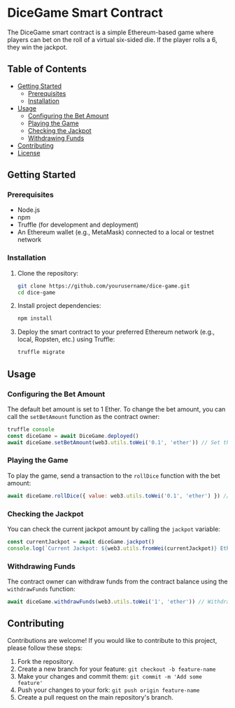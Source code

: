 # DiceGame Smart Contract

The DiceGame smart contract is a simple Ethereum-based game where players can bet on the roll of a virtual six-sided die. If the player rolls a 6, they win the jackpot.

## Table of Contents

- [Getting Started](#getting-started)
  - [Prerequisites](#prerequisites)
  - [Installation](#installation)
- [Usage](#usage)
  - [Configuring the Bet Amount](#configuring-the-bet-amount)
  - [Playing the Game](#playing-the-game)
  - [Checking the Jackpot](#checking-the-jackpot)
  - [Withdrawing Funds](#withdrawing-funds)
- [Contributing](#contributing)
- [License](#license)

## Getting Started

### Prerequisites

- Node.js
- npm
- Truffle (for development and deployment)
- An Ethereum wallet (e.g., MetaMask) connected to a local or testnet network

### Installation

1. Clone the repository:

   ```bash
   git clone https://github.com/yourusername/dice-game.git
   cd dice-game
   ```

2. Install project dependencies:

   ```bash
   npm install
   ```

3. Deploy the smart contract to your preferred Ethereum network (e.g., local, Ropsten, etc.) using Truffle:

   ```bash
   truffle migrate
   ```

## Usage

### Configuring the Bet Amount

The default bet amount is set to 1 Ether. To change the bet amount, you can call the `setBetAmount` function as the contract owner:

```javascript
truffle console
const diceGame = await DiceGame.deployed()
await diceGame.setBetAmount(web3.utils.toWei('0.1', 'ether')) // Set the bet amount to 0.1 Ether
```

### Playing the Game

To play the game, send a transaction to the `rollDice` function with the bet amount:

```javascript
await diceGame.rollDice({ value: web3.utils.toWei('0.1', 'ether') }) // Replace with your desired bet amount
```

### Checking the Jackpot

You can check the current jackpot amount by calling the `jackpot` variable:

```javascript
const currentJackpot = await diceGame.jackpot()
console.log(`Current Jackpot: ${web3.utils.fromWei(currentJackpot)} Ether`)
```

### Withdrawing Funds

The contract owner can withdraw funds from the contract balance using the `withdrawFunds` function:

```javascript
await diceGame.withdrawFunds(web3.utils.toWei('1', 'ether')) // Withdraw 1 Ether
```

## Contributing

Contributions are welcome! If you would like to contribute to this project, please follow these steps:

1. Fork the repository.
2. Create a new branch for your feature: `git checkout -b feature-name`
3. Make your changes and commit them: `git commit -m 'Add some feature'`
4. Push your changes to your fork: `git push origin feature-name`
5. Create a pull request on the main repository's branch.

